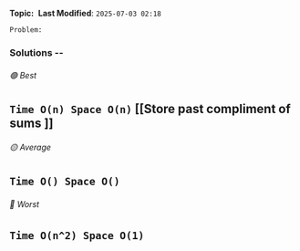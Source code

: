**Topic:**  
**Last Modified**:  `2025-07-03 02:18`

`Problem:`

### Solutions -- 

###### 🟢 Best
 `Time O(n) Space O(n)` [[Store past compliment of sums ]]
----------------------------------------------------------------------------------------------
###### 🟡 Average
 `Time O() Space O()` 
----------------------------------------------------------------------------------------------
###### 🔴 Worst
 `Time O(n^2) Space O(1)` 
----------------------------------------------------------------------------------------------
